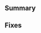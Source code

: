 ## Summary
<!-- Provide a clear and concise description of your change and any details a reviewer might need.
If it makes sense, add a screenshot or GIF. -->

## Fixes
<!-- Add a link to the issue your have fixed (if any).  -->
